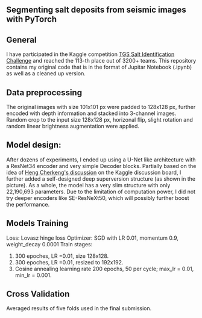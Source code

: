 ## Segmenting salt deposits from seismic images with PyTorch

## General
I have participated in the Kaggle competition [TGS Salt Identification Challenge](https://www.kaggle.com/c/tgs-salt-identification-challenge) and reached the 113-th place out of 3200+ teams. This repository contains my original code that is in the format of Jupitar Notebook (.ipynb) as well as a cleaned up version.

## Data preprocessing
The original images with size 101x101 px were padded to 128x128 px, further encoded with depth information and stacked into 3-channel images. Random crop to the input size 128x128 px, horizonal flip, slight rotation and random linear brightness augmentation were applied.

## Model design:
After dozens of experiments, I ended up using a U-Net like architecture with a ResNet34 encoder and very simple Decoder blocks. Partially based on the idea of [Heng Cherkeng's discussion](https://www.kaggle.com/c/tgs-salt-identification-challenge/discussion/65933) on the Kaggle discussion board, I further added a self-designed deep superversion structure (as shown in the picture). As a whole, the model has a very slim structure with only 22,190,693 parameters. Due to the limitation of computation power, I did not try deeper encoders like SE-ResNeXt50, which will possibly further boost the performance.

## Models Training
Loss: Lovasz hinge loss
Optimizer: SGD with LR 0.01, momentum 0.9, weight_decay 0.0001
Train stages:
1) 300 epoches, LR =0.01, size 128x128.
2) 300 epoches, LR =0.01, resized to 192x192.
3) Cosine annealing learning rate 200 epochs, 50 per cycle; max_lr = 0.01, min_lr = 0.001.

## Cross Validation
Averaged results of five folds used in the final submission.

